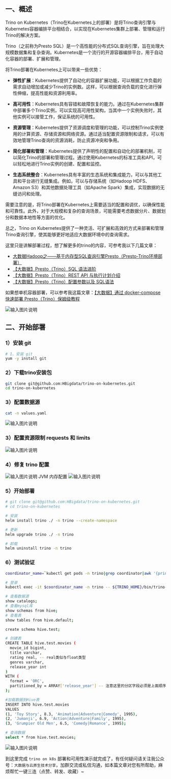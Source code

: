 
## 一、概述
Trino on Kubernetes（Trino在Kubernetes上的部署）是将Trino查询引擎与Kubernetes容器编排平台相结合，以实现在Kubernetes集群上部署、管理和运行Trino的解决方案。

Trino（之前称为Presto SQL）是一个高性能的分布式SQL查询引擎，旨在处理大规模数据集和复杂查询。Kubernetes是一个流行的开源容器编排平台，用于自动化容器的部署、扩展和管理。

将Trino部署在Kubernetes上可以带来一些优势：

- **弹性扩展**：Kubernetes提供了自动化的容器扩展功能，可以根据工作负载的需求自动增加或减少Trino的实例数。这样，可以根据查询负载的变化进行弹性伸缩，提高性能和资源利用率。

- **高可用性**：Kubernetes具有容错和故障恢复的能力。通过在Kubernetes集群中部署多个Trino实例，可以实现高可用性架构，当其中一个实例失败时，其他实例可以接管工作，保证系统的可用性。

- **资源管理**：Kubernetes提供了资源调度和管理的功能，可以控制Trino实例使用的计算资源、存储资源和网络资源。通过适当配置资源限制和请求，可以有效地管理Trino查询的资源消耗，防止资源冲突和争用。

- **简化部署和管理**：Kubernetes提供了声明性的配置和自动化的部署机制，可以简化Trino的部署和管理过程。通过使用Kubernetes的标准工具和API，可以轻松地进行Trino实例的创建、配置和监控。

- **生态系统整合**：Kubernetes具有丰富的生态系统和集成能力，可以与其他工具和平台进行无缝集成。例如，可以与存储系统（如Hadoop HDFS、Amazon S3）和其他数据处理工具（如Apache Spark）集成，实现数据的无缝访问和处理。

需要注意的是，将Trino部署在Kubernetes上需要适当的配置和调优，以确保性能和可靠性。此外，对于大规模和复杂的查询场景，可能需要考虑数据分片、数据划分和数据本地性等方面的优化。

总之，Trino on Kubernetes提供了一种灵活、可扩展和高效的方式来部署和管理Trino查询引擎，使其能够更好地适应大数据环境中的查询需求。

这里只是讲解部署过程，想了解更多的trino的内容，可参考我以下几篇文章：

- [大数据Hadoop之——基于内存型SQL查询引擎Presto（Presto-Trino环境部署）](https://mp.weixin.qq.com/s?__biz=MzI3MDM5NjgwNg==&mid=2247484420&idx=1&sn=6a8851681fda8896048f7c76b52ab1f7&chksm=ead0f8eddda771fbcec6cac7fb14661379568c26749c70b93c2cca8ff63d409c21c7f613573c#rd)
- [【大数据】Presto（Trino）SQL 语法进阶](https://mp.weixin.qq.com/s?__biz=MzI3MDM5NjgwNg==&mid=2247487976&idx=1&sn=07d402c3bdf94adf71bdfca59a2667f7&chksm=ead0ed01dda76417ac92ce3ad43007164dc7c5daaa2cb5037144680a800a3c41b588b343de84#rd)
- [【大数据】Presto（Trino）REST API 与执行计划介绍](https://mp.weixin.qq.com/s?__biz=MzI3MDM5NjgwNg==&mid=2247487989&idx=1&sn=c4a0ee247a2b9ee1c031d1738fe4ac7a&chksm=ead0ed1cdda7640ad8b24370c218d629ca9f474176e55ff1d709391abf223ab3b2e862f3d689#rd)
- [【大数据】Presto（Trino）配置参数以及 SQL语法](https://mp.weixin.qq.com/s?__biz=MzI3MDM5NjgwNg==&mid=2247487957&idx=1&sn=f3cdbb7eaf2a9ddb398a8f60eef88024&chksm=ead0ed3cdda7642af685843e010809ba4f222e89227019873bad5ddaea89380940a392eece50#rd)

如果想单机容器部署，可以参考我这篇文章：[【大数据】通过 docker-compose 快速部署 Presto（Trino）保姆级教程](https://mp.weixin.qq.com/s?__biz=MzI3MDM5NjgwNg==&mid=2247487951&idx=1&sn=de71c3ae3b4b0d3a5cd89efef11b5e60&chksm=ead0ed26dda76430f30ff4e95fbac5870b2b3e0f62c5eba456c1244ff1de5d928a800c687db0#rd)

![输入图片说明](images/1.jpeg)

## 二、开始部署

### 1）安装 git
```bash
# 1、安装 git
yum -y install git 
```
### 2）下载trino安装包

```bash
git clone git@github.com:HBigdata/trino-on-kubernetes.git
cd trino-on-kubernetes
```
### 3）配置数据源

```bash
cat -n values.yaml
```
![输入图片说明](images/2.png)
### 3）配置资源限制 requests 和 limits
![输入图片说明](images/3.png)
### 4）修复 trino 配置
![输入图片说明](images/4.png)
JVM 内存配置
![输入图片说明](images/5.png)
### 5）开始部署

```bash
# git clone git@github.com:HBigdata/trino-on-kubernetes.git
# cd trino-on-kubernetes

# 安装
helm install trino ./ -n trino --create-namespace

# 更新
helm upgrade trino ./ -n trino

# 卸载
helm uninstall trino -n trino
```
### 6）测试验证

```bash
coordinator_name=`kubectl get pods -n trino|grep coordinator|awk '{print $1}'`

# 登录
kubectl exec -it $coordinator_name -n trino -- ${TRINO_HOME}/bin/trino-cli --server http://trino-coordinator:8080 --catalog=hive --schema=default --user=hadoop

# 查看数据源
show catalogs;
# 查看mysql库
show schemas from hive;
# 查看表
show tables from hive.default;

create schema hive.test;

# 创建表
CREATE TABLE hive.test.movies (
  movie_id bigint,
  title varchar,
  rating real, -- real类似与float类型
  genres varchar,
  release_year int
)
WITH (
  format = 'ORC',
  partitioned_by = ARRAY['release_year'] -- 注意这里的分区字段必须是上面顺序的最后一个
);

#加载数据到Hive表
INSERT INTO hive.test.movies
VALUES 
(1, 'Toy Story', 8.3, 'Animation|Adventure|Comedy', 1995), 
(2, 'Jumanji', 6.9, 'Action|Adventure|Family', 1995), 
(3, 'Grumpier Old Men', 6.5, 'Comedy|Romance', 1995);

# 查询数据
select * from hive.test.movies;
```
![输入图片说明](images/6.png)


到这里完成 `trino on k8s` 部署和可用性演示就完成了，有任何疑问请关注我公众号：`大数据与云原生技术分享`，加群交流或私信沟通，如本篇文章对您有所帮助，麻烦帮忙一键三连（点赞、转发、收藏）~